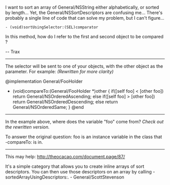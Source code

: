 

I want to sort an array of General/NSString either alphabetically, or sorted by length...
Yet, the General/NSSortDescriptors are confusing me...
There's probably a single line of code that can solve my problem, but I can't figure...

    - (void)sortUsingSelector:(SEL)comparator
In this method, how do I refer to the first and second object to be compared ?

-- Trax

----

The selector will be sent to one of your objects, with the other object as the parameter. For example:
*(Rewritten for more clarity)*
    
@implementation General/FooHolder
- (void)compareTo:(General/FooHolder *)other {
   if([self foo] < [other foo])
      return General/NSOrderedAscending;
   else if([self foo] > [other foo])
      return General/NSOrderedDescending;
   else
      return General/NSOrderedSame;
}
@end


----
In the example above, where does the variable "foo" come from? *Check out the rewritten version.*

To answer the original question: foo is an instance variable in the class that -compareTo: is in.

----

This may help:
http://theocacao.com/document.page/87/

It's a simple category that allows you to create inline arrays of sort descriptors. You can then use those descriptors on an array by calling -sortedArrayUsingDescriptors:.  - General/ScottStevenson